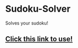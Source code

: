 # Sudoku-Solver
Solves your sudoku!


## [Click this link to use!](https://gnhen.github.io/Sudoku-Solver/)
